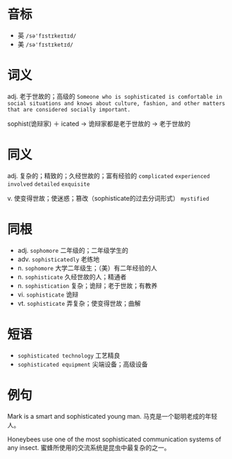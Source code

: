 # 音标

- 英 `/sə'fɪstɪkeɪtɪd/`
- 美 `/sə'fɪstɪketɪd/`

# 词义

adj. 老于世故的；高级的
`Someone who is sophisticated is comfortable in social situations and knows about culture, fashion, and other matters that are considered socially important.`



sophist(诡辩家) ＋ icated → 诡辩家都是老于世故的 → 老于世故的

# 同义

adj. 复杂的；精致的；久经世故的；富有经验的
`complicated` `experienced` `involved` `detailed` `exquisite`

v. 使变得世故；使迷惑；篡改（sophisticate的过去分词形式）
`mystified`

# 同根

- adj. `sophomore` 二年级的；二年级学生的
- adv. `sophisticatedly` 老练地
- n. `sophomore` 大学二年级生；（美）有二年经验的人
- n. `sophisticate` 久经世故的人；精通者
- n. `sophistication` 复杂；诡辩；老于世故；有教养
- vi. `sophisticate` 诡辩
- vt. `sophisticate` 弄复杂；使变得世故；曲解

# 短语

- `sophisticated technology` 工艺精良
- `sophisticated equipment` 尖端设备；高级设备

# 例句

Mark is a smart and sophisticated young man.
马克是一个聪明老成的年轻人。

Honeybees use one of the most sophisticated communication systems of any insect.
蜜蜂所使用的交流系统是昆虫中最复杂的之一。


